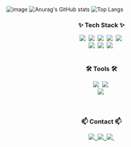 ![image](https://github.com/user-attachments/assets/c61032c7-870f-4aae-9975-34c463fc3a67)
![Anurag's GitHub stats](https://github-readme-stats.vercel.app/api?username=KyeongNam91&hide=contribs,prs&show_icons=true&theme=graywhite)
![Top Langs](https://github-readme-stats.vercel.app/api/top-langs/?username=KyeongNam91)

<h3 align="center">✨ Tech Stack ✨</h3>
<div align="center">
  <img src="https://img.shields.io/badge/Java-ED8B00?style=for-the-badge&logo=openjdk&logoColor=white" />&nbsp
  <img src="https://img.shields.io/badge/JavaScript-F7DF1E?style=for-the-badge&logo=JavaScript&logoColor=white" />&nbsp
  <img src="https://img.shields.io/badge/Spring-6DB33F?style=for-the-badge&logo=spring&logoColor=white" />&nbsp
  <img src="https://img.shields.io/badge/React-20232A?style=for-the-badge&logo=react&logoColor=61DAFB" />&nbsp
  <img src="https://img.shields.io/badge/MySQL-00000F?style=for-the-badge&logo=mysql&logoColor=white" />&nbsp
  <div align="center">
      <img src="https://img.shields.io/badge/HTML5-E34F26?style=for-the-badge&logo=html5&logoColor=white" />&nbsp
       <img src="	https://img.shields.io/badge/CSS3-1572B6?style=for-the-badge&logo=css3&logoColor=whitee" />&nbsp
     <img src="https://img.shields.io/badge/Bootstrap-563D7C?style=for-the-badge&logo=bootstrap&logoColor=white" />&nbsp
    </div>
</div>
<br>

<h3 align="center">🛠 Tools 🛠</h3>
<div align="center">
  <img src="https://img.shields.io/badge/git-F05033.svg?style=for-the-badge&logo=git&logoColor=white" />&nbsp
  <img src="https://img.shields.io/badge/github-181717.svg?style=for-the-badge&logo=github&logoColor=white" />&nbsp
</div>
<div align="center">
  <img src="https://img.shields.io/badge/figma-F24E1E.svg?style=for-the-badge&logo=figma&logoColor=white" />&nbsp
</div>

<br>

<br>

<h3 align="center">📫 Contact 📫</h3>
<div align="center">
  <a href="https://velog.io/@lkn7634">
    <img src="https://img.shields.io/badge/Velog-1EBC8F?style=for-the-badge&logo=velog&logoColor=white" />&nbsp
  </a>
   <a href="mailto:lnam061@gmail.com">
    <img
      src="https://img.shields.io/badge/lnam061@gmail.com-D14836?style=for-the-badge&logo=gmail&logoColor=white"/>&nbsp
  </a>
  <a href="https://www.instagram.com/leeeee__kkyeong/">
    <img
      src="https://img.shields.io/badge/instagram-E4405F?style=for-the-badge&logo=instagram&logoColor=white"/>&nbsp
  </a>
</div>
